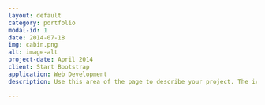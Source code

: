 ```yaml
---
layout: default
category: portfolio
modal-id: 1
date: 2014-07-18
img: cabin.png
alt: image-alt
project-date: April 2014
client: Start Bootstrap
application: Web Development
description: Use this area of the page to describe your project. The icon above is part of a free icon set by <a href="https://sellfy.com/p/8Q9P/jV3VZ/">Flat Icons</a>. On their website, you can download their free set with 16 icons, or you can purchase the entire set with 146 icons for only $12!

---
```

